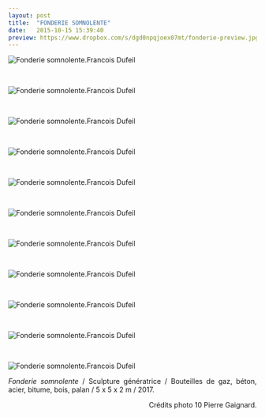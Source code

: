 ```yaml
---
layout: post
title:  "FONDERIE SOMNOLENTE"
date:   2015-10-15 15:39:40
preview: https://www.dropbox.com/s/dgd0npqjoex07mt/fonderie-preview.jpg?raw=1
---
```


<img src="https://www.dropbox.com/s/giymvccxu0hj9ze/francois-dufeil-fonderie%20%281%29.jpg?raw=1" alt="Fonderie somnolente.Francois Dufeil"> 
<p>&nbsp;</p>

<img src="https://www.dropbox.com/s/ik21uwva743l8r6/francois-dufeil-fonderie%20%2810%29.jpg?raw=1" alt="Fonderie somnolente.Francois Dufeil">
<p>&nbsp;</p>

<img src="https://www.dropbox.com/s/k3e7rndycxallyq/francois-dufeil-fonderie%20%283%29.jpg?raw=1" alt="Fonderie somnolente.Francois Dufeil">
<p>&nbsp;</p>

<img src="https://www.dropbox.com/s/rvrgx2qsna36sr4/francois-dufeil-fonderie%20%284%29.jpg?raw=1" alt="Fonderie somnolente.Francois Dufeil">
<p>&nbsp;</p>

<img src="https://www.dropbox.com/s/96yjq3kxifb57k6/francois-dufeil-fonderie%20%282%29.jpg?raw=1" alt="Fonderie somnolente.Francois Dufeil">
<p>&nbsp;</p>

<img src="https://www.dropbox.com/s/8r110dat8h7lf43/francois-dufeil-fonderie%20%285%29.jpg?raw=1" alt="Fonderie somnolente.Francois Dufeil">
<p>&nbsp;</p>

<img src="https://www.dropbox.com/s/bh78eny8l2108b3/francois-dufeil-fonderie%20%286%29.jpg?raw=1" alt="Fonderie somnolente.Francois Dufeil">
<p>&nbsp;</p>

<img src="https://www.dropbox.com/s/t4m6oabe7ipk87d/francois-dufeil-fonderie%20%287%29.jpg?raw=1" alt="Fonderie somnolente.Francois Dufeil">
<p>&nbsp;</p>

<img src="https://www.dropbox.com/s/26axzw42saondm9/francois-dufeil-fonderie%20%288%29.jpg?raw=1" alt="Fonderie somnolente.Francois Dufeil">
<p>&nbsp;</p>

<img src="https://www.dropbox.com/s/anekd1zgfo68axk/francois-dufeil-fonderie%20%289%29.jpg?raw=1" alt="Fonderie somnolente.Francois Dufeil">
<p>&nbsp;</p>

<img src="https://www.dropbox.com/s/pa6rixlj7254jm3/francois-dufeil-fonderie.jpg?raw=1" alt="Fonderie somnolente.Francois Dufeil"> 


<p style="text-align:justify">
<span style="font-style: italic;">Fonderie somnolente</span> / Sculpture génératrice / Bouteilles de gaz, b&eacute;ton, acier, bitume, bois, palan / 5 x 5 x 2 m / 2017.
</p>



<p style="text-align:right; font-size: 14px;">
Cr&eacute;dits photo 10 Pierre Gaignard.
</p>
<br>






